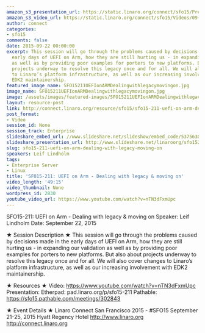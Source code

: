 ```yaml
---
amazon_s3_presentation_url: https://static.linaro.org/connect/sfo15/Presentations/09-22-Tuesday/SFO15-211-%20UEFI%20on%20ARM.pdf
amazon_s3_video_url: https://static.linaro.org/connect/sfo15/Videos/09-22-Tuesday/SFO15-211%20UEFI%20on%20ARM.mp4
author: connect
categories:
- sfo15
comments: false
date: 2015-09-22 00:00:00
excerpt: This session will go through the problems caused by decisions made in the
  early days of UEFI on Arm, how they are still hurting us - in expanding our validation
  as well as by providing poor examples for porters to new platforms. But also about
  projects underway to resolve this legacy once and for all. We will also cover changes
  to Linaro’s platform infrastructure, as well as our increasing involvement with
  EDK2 maintainership.
featured_image_name: SFO15211UEFIonARMDealingwithlegacymovingon.jpg
image_name: SFO15211UEFIonARMDealingwithlegacymovingon.jpg
image: /assets/images/featured-images/SFO15211UEFIonARMDealingwithlegacymovingon.jpg
layout: resource-post
link: http://connect.linaro.org/resource/sfo15/sfo15-211-uefi-on-arm-dealing-with-legacy-moving-on/
post_format:
- Video
session_id: None
session_track: Enterprise
slideshare_embed_url: //www.slideshare.net/slideshow/embed_code/53756300
slideshare_presentation_url: http://www.slideshare.net/linaroorg/sfo15211-uefi-on-arm-dealing-with-legacy-moving-on
slug: sfo15-211-uefi-on-arm-dealing-with-legacy-moving-on
speakers: Leif Lindholm
tags:
- Enterprise Server
- Linux
title: 'SFO15-211: UEFI on Arm - Dealing with legacy & moving on'
video_length: '49:15'
video_thumbnail: None
wordpress_id: 2830
youtube_video_url: https://www.youtube.com/watch?v=nTN3dFxmUpc
---
```


SFO15-211: UEFI on Arm - Dealing with legacy & moving on
Speaker: Leif Lindholm
Date: September 22, 2015

★ Session Description ★
This session will go through the problems caused by decisions made in the early days of UEFI on Arm, how they are still hurting us - in expanding our validation as well as by providing poor examples for porters to new platforms. But also about projects underway to resolve this legacy once and for all. We will also cover changes to Linaro’s platform infrastructure, as well as our increasing involvement with EDK2 maintainership.

★ Resources ★
Video: https://www.youtube.com/watch?v=nTN3dFxmUpc
Presentation:
Etherpad: pad.linaro.org/p/sfo15-211
Pathable: https://sfo15.pathable.com/meetings/302843

★ Event Details ★
Linaro Connect San Francisco 2015 - #SFO15
September 21-25, 2015
Hyatt Regency Hotel
http://www.linaro.org
http://connect.linaro.org